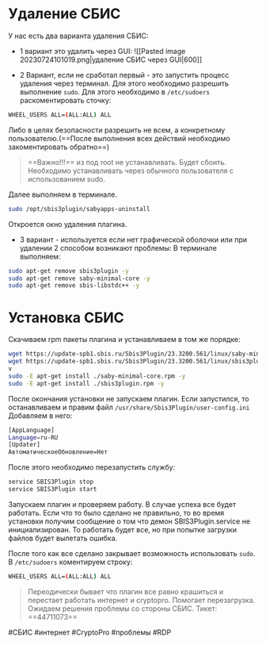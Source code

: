 

# Удаление СБИС

У нас есть два варианта удаления СБИС:

- 1 вариант это удалить через GUI:
![[Pasted image 20230724101019.png|удаление СБИС через GUI|600]]

- 2 Вариант, если не сработал первый - это запустить процесс удаления через терминал. Для этого необходимо разрешить выполнение `sudo`. Для этого необходимо в `/etc/sudoers` раскоментировать сточку:
```bash
WHEEL_USERS ALL=(ALL:ALL) ALL
```
Либо в целях безопасности разрешить не всем, а конкретному пользователю.(==После выполнения всех действий необходимо закоментировать обратно==)

>==Важно!!!== из под root не устанавливать. Будет сбоить. Необходимо устанавливать через обычного пользователя с использованием sudo.

Далее выполняем в терминале.
```bash
sudo /opt/sbis3plugin/sabyapps-uninstall
```
Откроется окно удаления плагина.

- 3 вариант - используется если нет графической оболочки или при удалении 2 способом возникают проблемы:
В терминале выполняем:
```bash
sudo apt-get remove sbis3plugin -y
sudo apt-get remove saby-minimal-core -y
sudo apt-get remove sbis-libstdc++ -y
```


# Установка СБИС

Скачиваем rpm пакеты плагина и устанавливаем в том же порядке:
```bash
wget https://update-spb1.sbis.ru/Sbis3Plugin/23.3200.561/linux/saby-minimal-core.rpm
wget https://update-spb1.sbis.ru/Sbis3Plugin/23.3200.561/linux/sbis3plugin.rpm
v
sudo -E apt-get install ./saby-minimal-core.rpm -y
sudo -E apt-get install ./sbis3plugin.rpm -y
```

После окончания установки не запускаем плагин. Если запустился, то останавливаем и правим файл `/usr/share/Sbis3Plugin/user-config.ini`
Добавляем в него: 
```bash
[AppLanguage]
Language=ru-RU
[Updater]
АвтоматическоеОбновление=Нет
```

После этого необходимо перезапустить службу:
```bash
service SBIS3Plugin stop
service SBIS3Plugin start
```

Запускаем плагин и проверяем работу. В случае успеха все будет работать. Если что то было сделано не правильно, то во время установки получим сообщение о том что демон SBIS3Plugin.service не инициализирован. То работать будет все, но при попытке загрузки файлов будет вылетать ошибка.

После того как все сделано закрывает возможность использовать `sudo`. В `/etc/sudoers` коментируем строку:
```bash
WHEEL_USERS ALL=(ALL:ALL) ALL
```

> Переодически бывает что плагин все равно крашиться и перестает работать интернет и cryptopro. Помогает перезагрузка. Ожидаем решения проблемы со стороны СБИС. Тикет: ==44711073==


#СБИС #интернет #CryptoPro #проблемы #RDP 